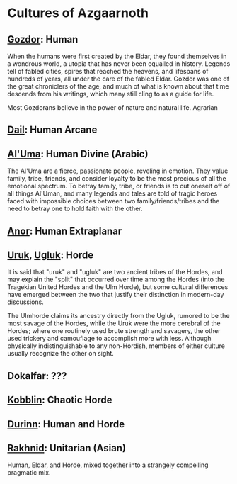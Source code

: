 # Cultures of Azgaarnoth

## [Gozdor](Gozdor.md): Human

When the humans were first created by the Eldar, they found themselves in a wondrous world, a utopia that has never been equalled in history. Legends tell of fabled cities, spires that reached the heavens, and lifespans of hundreds of years, all under the care of the fabled Eldar. Gozdor was one of the great chroniclers of the age, and much of what is known about that time descends from his writings, which many still cling to as a guide for life.

Most Gozdorans believe in the power of nature and natural life. Agrarian 

## [Dail](Dail.md): Human Arcane

## [Al'Uma](AlUma.md): Human Divine (Arabic)

The Al'Uma are a fierce, passionate people, reveling in emotion. They value family, tribe, friends, and consider loyalty to be the most precious of all the emotional spectrum. To betray family, tribe, or friends is to cut oneself off of all things Al'Uman, and many legends and tales are told of tragic heroes faced with impossible choices between two family/friends/tribes and the need to betray one to hold faith with the other.

## [Anor](Anor.md): Human Extraplanar

## [Uruk](Uruk.md), [Ugluk](Ugluk.md): Horde

It is said that "uruk" and "ugluk" are two ancient tribes of the Hordes, and may explain the "split" that occurred over time among the Hordes (into the Tragekian United Hordes and the Ulm Horde), but some cultural differences have emerged between the two that justify their distinction in modern-day discussions.

The Ulmhorde claims its ancestry directly from the Ugluk, rumored to be the most savage of the Hordes, while the Uruk were the more cerebral of the Hordes; where one routinely used brute strength and savagery, the other used trickery and camouflage to accomplish more with less. Although physically indistinguishable to any non-Hordish, members of either culture usually recognize the other on sight.

## Dokalfar: ???

## [Kobblin](Kobblin.md): Chaotic Horde

## [Durinn](Durinn.md): Human and Horde

## [Rakhnid](Rakhnid.md): Unitarian (Asian)
Human, Eldar, and Horde, mixed together into a strangely compelling pragmatic mix.

